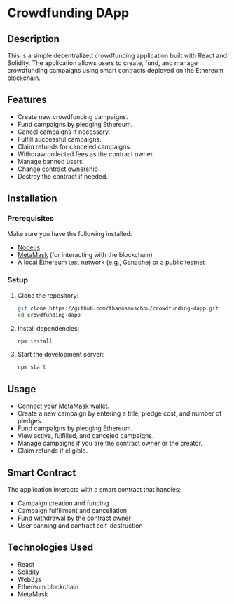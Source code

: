 # Crowdfunding DApp

## Description
This is a simple decentralized crowdfunding application built with React and Solidity. The application allows users to create, fund, and manage crowdfunding campaigns using smart contracts deployed on the Ethereum blockchain.

## Features
- Create new crowdfunding campaigns.
- Fund campaigns by pledging Ethereum.
- Cancel campaigns if necessary.
- Fulfill successful campaigns.
- Claim refunds for canceled campaigns.
- Withdraw collected fees as the contract owner.
- Manage banned users.
- Change contract ownership.
- Destroy the contract if needed.

## Installation

### Prerequisites
Make sure you have the following installed:
- [Node.js](https://nodejs.org/)
- [MetaMask](https://metamask.io/) (for interacting with the blockchain)
- A local Ethereum test network (e.g., Ganache) or a public testnet

### Setup
1. Clone the repository:
   ```bash
   git clone https://github.com/thanosmoschou/crowdfunding-dapp.git
   cd crowdfunding-dapp
   ```
2. Install dependencies:
   ```bash
   npm install
   ```
3. Start the development server:
   ```bash
   npm start
   ```

## Usage
- Connect your MetaMask wallet.
- Create a new campaign by entering a title, pledge cost, and number of pledges.
- Fund campaigns by pledging Ethereum.
- View active, fulfilled, and canceled campaigns.
- Manage campaigns if you are the contract owner or the creator.
- Claim refunds if eligible.

## Smart Contract
The application interacts with a smart contract that handles:
- Campaign creation and funding
- Campaign fulfillment and cancellation
- Fund withdrawal by the contract owner
- User banning and contract self-destruction

## Technologies Used
- React
- Solidity
- Web3.js
- Ethereum blockchain
- MetaMask


